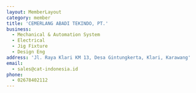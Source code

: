 ```yaml
---
layout: MemberLayout
category: member
title: 'CEMERLANG ABADI TEKINDO, PT.'
business:
  - Mechanical & Automation System
  - Electrical
  - Jig Fixture
  - Design Eng
address: 'Jl. Raya Klari KM 13, Desa Gintungkerta, Klari, Karawang'
email:
  - sales@cat-indonesia.id
phone:
  - 02678402112
---
```

